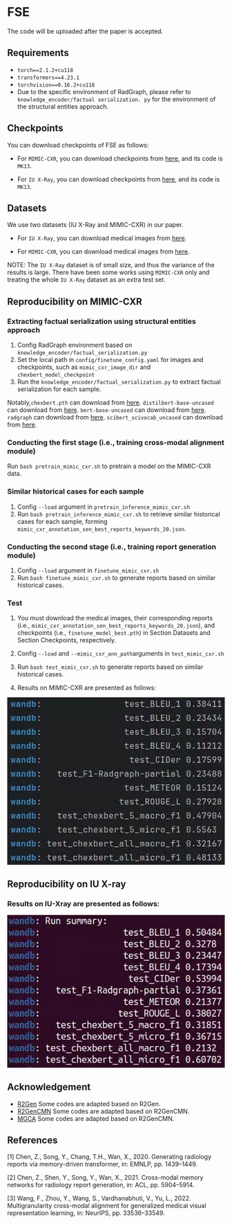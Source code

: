 # FSE

The code will be uploaded after the paper is accepted.

## Requirements

- `torch==2.1.2+cu118`
- `transformers==4.23.1`
- `torchvision==0.16.2+cu118`
- Due to the specific environment of RadGraph,  please refer to `knowledge_encoder/factual serialization. py` for the environment of the structural entities approach.


## Checkpoints

You can download checkpoints of FSE as follows:

- For `MIMIC-CXR`, you can download checkpoints from [here](https://pan.baidu.com/s/17-hlaUR6dPgwhXWhZyw2tQ), and its code is `MK13`.

- For `IU X-Ray`, you can download checkpoints from [here](https://pan.baidu.com/s/1SPSNGKEwSKlywUVDFxv_eg), and its code is `MK13`.

## Datasets

We use two datasets (IU X-Ray and MIMIC-CXR) in our paper.

- For `IU X-Ray`, you can download medical images from [here](https://drive.google.com/file/d/1c0BXEuDy8Cmm2jfN0YYGkQxFZd2ZIoLg/view?usp=sharing).

- For `MIMIC-CXR`, you can download medical images from [here](https://physionet.org/content/mimic-cxr/2.0.0/).


NOTE: The `IU X-Ray` dataset is of small size, and thus the variance of the results is large.
There have been some works using `MIMIC-CXR` only and treating the whole `IU X-Ray` dataset as an extra test set.

## Reproducibility on MIMIC-CXR

### Extracting factual serialization using structural entities approach

1. Config RadGraph environment based on `knowledge_encoder/factual_serialization.py`
2. Set the local path in `config/finetune_config.yaml` for images and checkpoints, such as `mimic_cxr_image_dir` and `chexbert_model_checkpoint`
3. Run the `knowledge_encoder/factual_serialization.py` to extract factual serialization for each sample.

Notably,`chexbert.pth` can download from [here](https://stanfordmedicine.app.box.com/s/c3stck6w6dol3h36grdc97xoydzxd7w9). `distilbert-base-uncased` can download from [here](https://huggingface.co/distilbert/distilbert-base-uncased). `bert-base-uncased` can download from [here](https://huggingface.co/google-bert/bert-base-uncased). `radgraph` can download from [here](https://physionet.org/content/radgraph/1.0.0/). `scibert_scivocab_uncased` can download from [here](https://huggingface.co/allenai/scibert_scivocab_uncased). 

### Conducting the first stage (i.e., training cross-modal alignment module)

Run `bash pretrain_mimic_cxr.sh` to pretrain a model on the MIMIC-CXR data.

### Similar historical cases for each sample

1. Config `--load` argument in `pretrain_inference_mimic_cxr.sh`
2. Run `bash pretrain_inference_mimic_cxr.sh` to retrieve similar historical cases for each sample, forming `mimic_cxr_annotation_sen_best_reports_keywords_20.json`.

### Conducting the second stage (i.e., training report generation module)

1. Config `--load` argument in `finetune_mimic_cxr.sh`
2. Run `bash finetune_mimic_cxr.sh` to generate reports based on similar historical cases.

### Test 

1. You must download the medical images, their corresponding reports (i.e., `mimic_cxr_annotation_sen_best_reports_keywords_20.json`),  and checkpoints (i.e., `finetune_model_best.pth`) in Section Datasets and Section Checkpoints, respectively.

2. Config `--load` and `--mimic_cxr_ann_path`arguments in `test_mimic_cxr.sh`

3. Run `bash test_mimic_cxr.sh` to generate reports based on similar historical cases.

4. Results on MIMIC-CXR are presented as follows:

<div align=center><img src="FSE_on_mimic_cxr.jpg"></div>

## Reproducibility on IU X-ray

### Results on IU-Xray are presented as follows:

<div align=center><img src="FSE_on_iu_xray.jpg"></div>

## Acknowledgement

- [R2Gen](https://github.com/zhjohnchan/R2Gen) Some codes are adapted based on R2Gen.
- [R2GenCMN](https://github.com/zhjohnchan/R2GenCMN) Some codes are adapted based on R2GenCMN.
- [MGCA](https://github.com/HKU-MedAI/MGCA) Some codes are adapted based on R2GenCMN.

## References

[1] Chen, Z., Song, Y., Chang, T.H., Wan, X., 2020. Generating radiology reports via memory-driven transformer, in: EMNLP, pp. 1439–1449. 

[2] Chen, Z., Shen, Y., Song, Y., Wan, X., 2021. Cross-modal memory networks for radiology report generation, in: ACL, pp. 5904–5914. 

[3] Wang, F., Zhou, Y., Wang, S., Vardhanabhuti, V., Yu, L., 2022. Multigranularity cross-modal alignment for generalized medical visual representation learning, in: NeurIPS, pp. 33536–33549.

